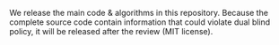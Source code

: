 We release the main code & algorithms in this repository. Because the complete source code contain information that could violate dual blind policy, it will be released after the review (MIT license).
